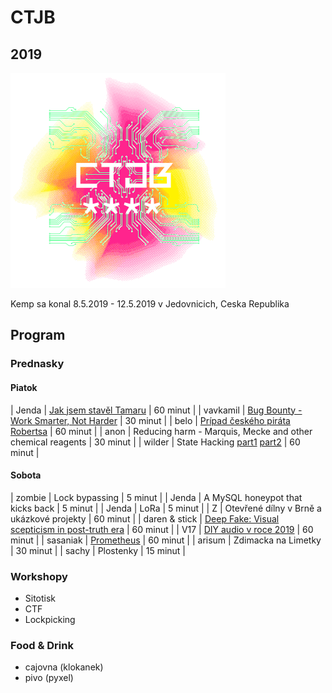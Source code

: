 # CTJB

## 2019

![art](2019/ctjb-art.png)

Kemp sa konal 8.5.2019 - 12.5.2019 v Jedovnicich, Ceska Republika

## Program

### Prednasky

#### Piatok

| Jenda | [Jak jsem stavěl Tamaru](2019/tamara.pdf) | 60 minut |
| vavkamil | [Bug Bounty - Work Smarter, Not Harder](2019/bugbounty.pdf) | 30 minut |
| belo | [Prípad českého piráta Robertsa](2019/belo.zip) | 60 minut |
| anon | Reducing harm - Marquis, Mecke and other chemical reagents | 30 minut |
| wilder | State Hacking [part1](https://slides.com/nethemba/how-to-achieve-both-economic-and-personal-freedom-using-globality-and-flexibility/) [part2](https://slides.com/nethemba/financial-freedom-using-cryptocurrencies-27/) | 60 minut |

#### Sobota

| zombie | Lock bypassing | 5 minut |
| Jenda | A MySQL honeypot that kicks back | 5 minut |
| Jenda | LoRa | 5 minut |
| Z | Otevřené dílny v Brně a ukázkové projekty | 60 minut |
| daren & stick | [Deep Fake: Visual scepticism in post-truth era](2019/visual_scepticism.pdf) | 60 minut |
| V17 | [DIY audio v roce 2019](2019/diy_audio.pdf) | 60 minut |
| sasaniak | [Prometheus](2019/prometheus.pdf) | 60 minut |
| arisum | Zdimacka na Limetky  | 30 minut |
| sachy | Plostenky | 15 minut |

### Workshopy

* Sitotisk
* CTF
* Lockpicking

### Food & Drink

* cajovna (klokanek)
* pivo (pyxel)
